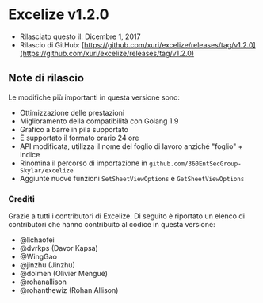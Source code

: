 # Excelize v1.2.0

* Rilasciato questo il: Dicembre 1, 2017
* Rilascio di GitHub: [https://github.com/xuri/excelize/releases/tag/v1.2.0](https://github.com/xuri/excelize/releases/tag/v1.2.0)

## Note di rilascio

Le modifiche più importanti in questa versione sono:

* Ottimizzazione delle prestazioni
* Miglioramento della compatibilità con Golang 1.9
* Grafico a barre in pila supportato
* È supportato il formato orario 24 ore
* API modificata, utilizza il nome del foglio di lavoro anziché "foglio" + indice
* Rinomina il percorso di importazione in `github.com/360EntSecGroup-Skylar/excelize`
* Aggiunte nuove funzioni `SetSheetViewOptions` e `GetSheetViewOptions`

### Crediti

Grazie a tutti i contributori di Excelize. Di seguito è riportato un elenco di contributori che hanno contribuito al codice in questa versione:

* @lichaofei
* @dvrkps (Davor Kapsa)
* @WingGao
* @jinzhu (Jinzhu)
* @dolmen (Olivier Mengué)
* @rohanallison
* @rohanthewiz (Rohan Allison)
